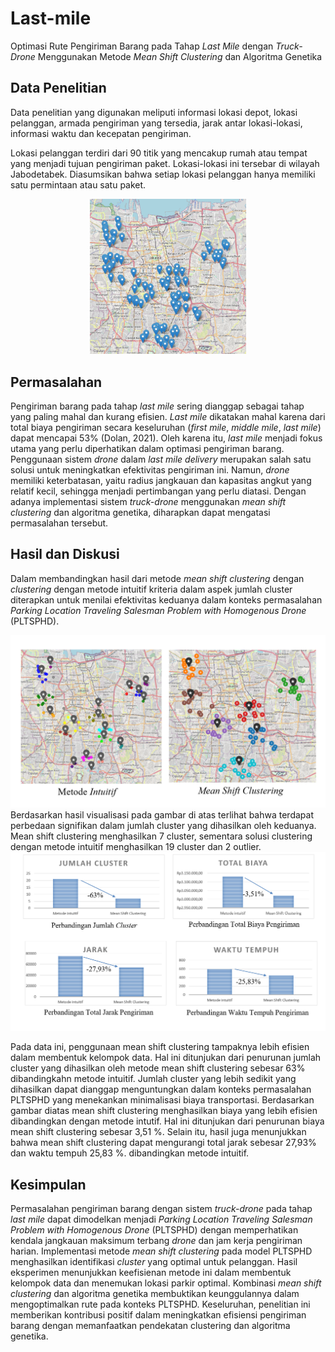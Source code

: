 # Last-mile
Optimasi Rute Pengiriman Barang pada Tahap _Last Mile_ dengan _Truck-Drone_ Menggunakan Metode _Mean Shift Clustering_ dan Algoritma Genetika

## Data Penelitian
Data penelitian yang digunakan meliputi informasi lokasi depot, lokasi pelanggan, 
armada pengiriman yang tersedia, jarak antar lokasi-lokasi, informasi waktu dan kecepatan 
pengiriman.

Lokasi pelanggan terdiri dari 90 titik yang mencakup rumah atau tempat yang menjadi tujuan pengiriman paket. Lokasi-lokasi ini tersebar di wilayah Jabodetabek. Diasumsikan bahwa setiap lokasi pelanggan hanya memiliki satu permintaan atau satu paket.

<div align="center">
    <img src="https://github.com/Ervita5/Issue/blob/main/Lokasi%20Pelanggan.png" alt="Customer Locations Map" width="250">
</div>

## Permasalahan
Pengiriman barang pada tahap _last mile_ sering dianggap sebagai tahap yang paling mahal 
dan kurang efisien. _Last mile_ dikatakan mahal karena dari total biaya pengiriman secara 
keseluruhan (_first mile_, _middle mile_, _last mile_) dapat mencapai 53% (Dolan, 2021). Oleh 
karena itu, _last mile_ menjadi fokus utama yang perlu diperhatikan dalam optimasi 
pengiriman barang. Penggunaan sistem _drone_ dalam _last mile delivery_ merupakan salah 
satu solusi untuk meningkatkan efektivitas pengiriman ini. Namun, _drone_ memiliki 
keterbatasan, yaitu radius jangkauan dan kapasitas angkut yang relatif kecil, sehingga 
menjadi pertimbangan yang perlu diatasi. Dengan adanya implementasi sistem _truck-drone_  menggunakan _mean shift clustering_ dan algoritma genetika, diharapkan dapat mengatasi permasalahan tersebut.

## Hasil dan Diskusi
Dalam membandingkan hasil dari metode _mean shift clustering_ dengan _clustering_ dengan 
metode intuitif kriteria dalam aspek jumlah cluster diterapkan untuk menilai efektivitas 
keduanya dalam konteks permasalahan _Parking Location Traveling Salesman Problem with Homogenous Drone_ (PLTSPHD).

<div align="center">
    <img src="https://github.com/Ervita5/Issue/blob/main/Clustering.png" alt="Customer Locations Map" width="600">
</div>
Berdasarkan hasil visualisasi pada  gambar di atas terlihat bahwa terdapat perbedaan signifikan dalam jumlah cluster yang dihasilkan oleh keduanya. Mean shift clustering menghasilkan 7 cluster, sementara solusi clustering dengan metode intuitif menghasilkan 19 cluster dan 2 outlier.

<div align="center">
    <img src="https://github.com/Ervita5/Issue/blob/main/Grafik%20Perbandingan.png" alt="Customer Locations Map" width="800">
</div>

Pada data ini, penggunaan mean shift clustering tampaknya lebih efisien dalam  membentuk kelompok data. Hal ini ditunjukan dari penurunan jumlah cluster yang dihasilkan oleh metode mean shift clustering sebesar 63% dibandingkahn metode intuitif. Jumlah cluster yang lebih sedikit yang dihasilkan dapat dianggap menguntungkan dalam konteks permasalahan PLTSPHD yang menekankan minimalisasi biaya transportasi. Berdasarkan gambar diatas mean shift clustering menghasilkan biaya yang lebih efisien dibandingkan dengan metode intutif. Hal ini ditunjukan dari penurunan biaya mean shift clustering sebesar 3,51 %. Selain itu, hasil juga menunjukkan bahwa mean shift clustering dapat mengurangi total jarak sebesar 27,93% dan waktu tempuh 
25,83 %. dibandingkan metode intuitif.

## Kesimpulan
Permasalahan pengiriman barang dengan sistem _truck-drone_ pada tahap _last mile_ dapat 
dimodelkan menjadi _Parking Location Traveling Salesman Problem with Homogenous Drone_
(PLTSPHD) dengan memperhatikan kendala jangkauan maksimum terbang _drone_ dan jam kerja 
pengiriman harian. Implementasi metode _mean shift clustering_ pada model PLTSPHD 
menghasilkan identifikasi _cluster_ yang optimal untuk pelanggan. Hasil eksperimen 
menunjukkan keefisienan metode ini dalam membentuk kelompok data dan menemukan lokasi 
parkir optimal. Kombinasi _mean shift clustering_ dan algoritma genetika 
membuktikan keunggulannya dalam mengoptimalkan rute pada konteks PLTSPHD. 
Keseluruhan, penelitian ini memberikan kontribusi positif dalam meningkatkan efisiensi 
pengiriman barang dengan memanfaatkan pendekatan clustering dan algoritma genetika.
